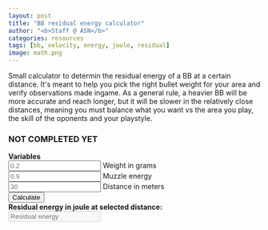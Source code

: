 ```yaml
---
layout: post
title: "BB residual energy calculator"
author: "<b>Staff @ ASN</b>"
categories: resources
tags: [bb, velocity, energy, joule, residual]
image: math.png
---
```


Small calculator to determin the residual energy of a BB at a certain distance. It's meant to help you pick the right bullet weight for your area and verify observations made ingame. 
As a general rule, a heavier BB will be more accurate and reach longer, but it will be slower in the relatively close distances, meaning you must balance what you want vs the area you play, the skill of the oponents and your playstyle.

### NOT COMPLETED YET


<script type = "text/javascript">
function calc(energyValue, weightValue, distanceValue) {
  var airdensity_kgm3, crossection_m2, diameter_mm, drag_ish, dragcoefficient, energy_at_distance, radius_m, speed_at_distance, speed_ms, weight_kg;
  weight_kg = weightValue / 1000;
  dragcoefficient = 0.47;
  airdensity_kgm3 = 1.225;
  diameter_mm = 6;
  radius_m = diameter_mm / 1000 / 2;
  crossection_m2 = math.pi * Math.pow(radius_m, 2);
  speed_ms = math.sqrt(energyValue / (0.5 * weight_kg));
  drag_ish = airdensity_kgm3 * crossection_m2 * dragcoefficient;
  energy_at_distance = 0.5 * weight_kg * Math.pow(speed_at_distance, 2);
  return [energy_at_distance];
  document.getElementById("energy_at_distance").value = total.toString();
}
</script> 
<div>
   <b> Variables </b> <br>
   <input type = "text"
      placeholder = "0.2"
      id = "weight"> Weight in grams <br>
   <input type = "text"
      placeholder = "0.9"
      id = "energy"> Muzzle energy <br>
   <input type = "text"
      placeholder = "30"
      id = "distance"> Distance in meters <br>
   <button type = "button"
      onclick = "javascript:calc();"> Calculate </button> <br>
   <b> Residual energy in joule at selected distance: </b> <br>
   <input type = "text"
      placeholder = "Residual energy"
      id = "total"
      disabled />
   <br>
</div>
